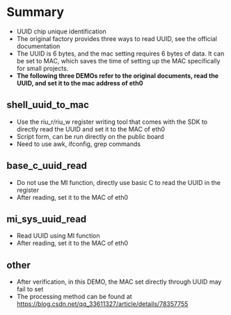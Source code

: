 # Summary

- UUID chip unique identification
- The original factory provides three ways to read UUID, see the official documentation
- The UUID is 6 bytes, and the mac setting requires 6 bytes of data. It can be set to MAC, which saves the time of setting up the MAC specifically for small projects.
- **The following three DEMOs refer to the original documents, read the UUID, and set it to the mac address of eth0**

## shell_uuid_to_mac

- Use the riu_r/riu_w register writing tool that comes with the SDK to directly read the UUID and set it to the MAC of eth0
- Script form, can be run directly on the public board
- Need to use awk, ifconfig, grep commands

## base_c_uuid_read

- Do not use the MI function, directly use basic C to read the UUID in the register
- After reading, set it to the MAC of eth0

## mi_sys_uuid_read

- Read UUID using MI function
- After reading, set it to the MAC of eth0

## other

- After verification, in this DEMO, the MAC set directly through UUID may fail to set
- The processing method can be found at https://blog.csdn.net/qq_33611327/article/details/78357755
